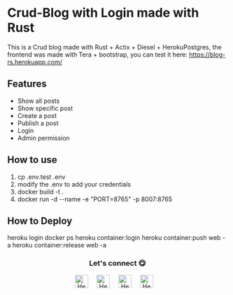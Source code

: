 # Crud-Blog with Login made with Rust 

This is a Crud blog made with Rust + Actix + Diesel + HerokuPostgres, the frontend was made with Tera + bootstrap, you can test it here: https://blog-rs.herokuapp.com/


## Features

* Show all posts
* Show specific post
* Create a post
* Publish a post
* Login
* Admin permission

## How to use
1. cp .env.test .env
2. modify the .env to add your credentials
3. docker build -t <appname> .
4. docker run -d --name <appname> -e "PORT=8765" -p 8007:8765 <appname>

## How to Deploy
heroku login
docker ps
heroku container:login
heroku container:push web -a <appname>
heroku container:release web -a <appname>

<div align="center">
<h3 align="center">Let's connect 😋</h3>
</div>
<p align="center">
<a href="https://www.linkedin.com/in/hector-pulido-17547369/" target="blank">
<img align="center" width="30px" alt="Hector's LinkedIn" src="https://www.vectorlogo.zone/logos/linkedin/linkedin-icon.svg"/></a> &nbsp; &nbsp;
<a href="https://twitter.com/Hector_Pulido_" target="blank">
<img align="center" width="30px" alt="Hector's Twitter" src="https://www.vectorlogo.zone/logos/twitter/twitter-official.svg"/></a> &nbsp; &nbsp;
<a href="https://www.twitch.tv/hector_pulido_" target="blank">
<img align="center" width="30px" alt="Hector's Twitch" src="https://www.vectorlogo.zone/logos/twitch/twitch-icon.svg"/></a> &nbsp; &nbsp;
<a href="https://www.youtube.com/channel/UCS_iMeH0P0nsIDPvBaJckOw" target="blank">
<img align="center" width="30px" alt="Hector's Youtube" src="https://www.vectorlogo.zone/logos/youtube/youtube-icon.svg"/></a> &nbsp; &nbsp;

</p>